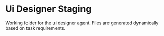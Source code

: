 # Ui Designer Staging

Working folder for the ui designer agent.
Files are generated dynamically based on task requirements.
